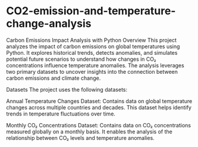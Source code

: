 # CO2-emission-and-temperature-change-analysis
Carbon Emissions Impact Analysis with Python
Overview
This project analyzes the impact of carbon emissions on global temperatures using Python. It explores historical trends, detects anomalies, and simulates potential future scenarios to understand how changes in CO₂ concentrations influence temperature anomalies. The analysis leverages two primary datasets to uncover insights into the connection between carbon emissions and climate change.

Datasets
The project uses the following datasets:

Annual Temperature Changes Dataset: Contains data on global temperature changes across multiple countries and decades. This dataset helps identify trends in temperature fluctuations over time.

Monthly CO₂ Concentrations Dataset: Contains data on CO₂ concentrations measured globally on a monthly basis. It enables the analysis of the relationship between CO₂ levels and temperature anomalies.
